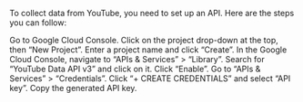 To collect data from YouTube, you need to set up an API. Here are the steps you can follow:

Go to Google Cloud Console.
Click on the project drop-down at the top, then “New Project”.
Enter a project name and click “Create”.
In the Google Cloud Console, navigate to “APIs & Services” > “Library”.
Search for “YouTube Data API v3” and click on it.
Click “Enable”.
Go to “APIs & Services” > “Credentials”.
Click “+ CREATE CREDENTIALS” and select “API key”.
Copy the generated API key.
